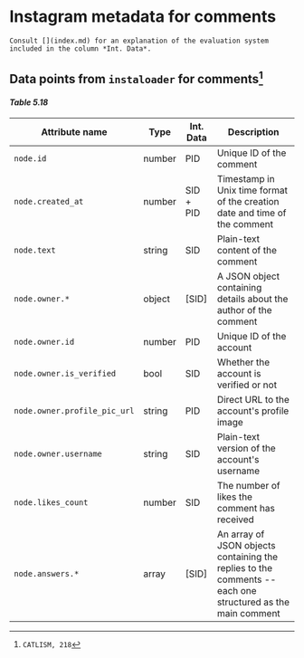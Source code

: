 # Instagram metadata for comments
```{hint}
Consult [](index.md) for an explanation of the evaluation system included in the column *Int. Data*.
```


## Data points from `instaloader` for comments[^sn1]
#### *Table 5.18*
[^sn1]: `CATLISM, 218`


| Attribute name               | Type   | Int. Data | Description                                                                                                |
|-----------|-----------|-----------|-----------------------------------------|
| `node.id`                    | number | PID       | Unique ID of the comment                                                                                   |
| `node.created_at`            | number | SID + PID | Timestamp in Unix time format of the creation date and time of the comment                                 |
| `node.text`                  | string | SID       | Plain-text content of the comment                                                                          |
| `node.owner.*`               | object | [SID]     | A JSON object containing details about the author of the comment                                           |
| `node.owner.id`              | number | PID       | Unique ID of the account                                                                                   |
| `node.owner.is_verified`     | bool   | SID       | Whether the account is verified or not                                                                     |
| `node.owner.profile_pic_url` | string | PID       | Direct URL to the account's profile image                                                                  |
| `node.owner.username`        | string | SID       | Plain-text version of the account's username                                                               |
| `node.likes_count`           | number | SID       | The number of likes the comment has received                                                               |
| `node.answers.*`             | array  | [SID]     | An array of JSON objects containing the replies to the comments -- each one structured as the main comment |
